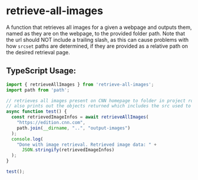 # retrieve-all-images

A function that retrieves all images for a given a webpage and outputs them, named as they are on the webpage, to the provided folder path. Note that the url should NOT include a trailing slash, as this can cause problems with how `srcset` paths are determined, if they are provided as a relative path on the desired retrieval page.

## TypeScript Usage:

```typescript
import { retrieveAllImages } from 'retrieve-all-images';
import path from 'path';

// retrieves all images present on CNN homepage to folder in project root folder under output-images/
// also prints out the objects returned which includes the src used to download, the base filename, and the alt
async function test() {
  const retrievedImageInfos = await retrieveAllImages(
    "https://edition.cnn.com",
    path.join(__dirname, "..", "output-images")
  );
  console.log(
    "Done with image retrieval. Retrieved image data: " +
      JSON.stringify(retrievedImageInfos)
  );
}

test();
```

